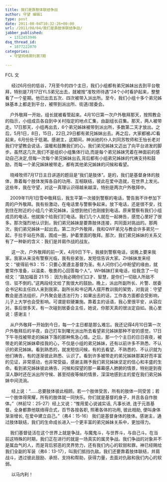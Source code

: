 ```yaml
---
title: 我们是靠肢体联结争战
author: 守望 编辑1
type: post
date: 2011-08-04T10:32:26+00:00
url: /2011/08/04/我们是靠肢体联结争战/
jabber_published:
  - 1312453946
dsq_thread_id:
  - 1877222070
categories:
  - 守望网络期刊第7期

---
```

<p align="left">
  FCL 文
</p>

<p align="left">
  <p align="left">
         经过6月份的低谷，7月至今的四个主日，我们小组都有弟兄姊妹出去到平台敬拜，特别是7月17日YLS弟兄出去，就被按“准牧师待遇”24个小时看护起来，整整看了一个星期。他已出去五次、四次被带入派出所。至今，我们小组十多个弟兄姊妹基本上都走到平台，被带到派出所、街道/居委会。
  </p>
  
  <p align="left">
        户外敬拜一开始，组长就被看管起来。4月10日第一次户外敬拜那天，按照教会的指示，小组成员各自到中关村指定的地点汇集，由副组长召集。那天，两人被带走。17日那天，小组再出去，6个弟兄姊妹被带到派出所，多数第二天才放出。之后，5月1日，8日，15日，22日,29日都有弟兄姊妹出去。再之后，大家都被JC看起来，6月份处于低潮。感谢主，这期间，神派祂的仆人刘同苏牧师和王怡长老对我们守望教会说话，温暖和鼓舞我们的心，我们弟兄姊妹又迈出了向平台进发的脚步。虽然这几次,我们不是组织小组集体行动,而是每个弟兄姊妹凭着在神面前的感动自己决定,但每一次每个弟兄姊妹出去,背后都有小组弟兄姊妹的代祷支持和鼓励，而每一个弟兄姊妹被带走，都有其他弟兄姊妹的问候和看望。
  </p>
  
  <p align="left">
        晓峰牧师7月17日主日讲道的题目是“我们是肢体”。是的，我们是基督身体的肢体，靠着每个肢体发挥各自的功用、互相联结，彼此在爱中造就，在世界上发光。这些年，我在守望，对这一真理认识得越来越深，特别是两次户外敬拜中。
  </p>
  
  <p align="left">
        2009年11月1日雪中敬拜后，我生平第一次接到警察的电话，警告我不许参加下周的户外敬拜。我有些激动，在电话里与警察争起来。放下电话，还是很不安，找到住在附近的小组几个弟兄姊妹，没想到他们也刚接到电话。原来警察有我们小组成员的电话，他就挨个给我们打电话。我们几个人就在一起祷告，感觉心里好了很多。那次强烈地认识到，我们弟兄姊妹是要靠肢体连接，共同面对挑战的。那两次，我们弟兄姊妹一起出去。第二次户外敬拜，我和QWF弟兄与教会许多弟兄一起，手拉手站在外面，围成一圈，护着里面的敬拜。那次，我们弟兄姊妹的关系又有了一种新的含义：我们是并肩作战的战友。
  </p>
  
  <p align="left">
         这一次，户外敬拜的前一天，4月9日下午，我接到警察电话，说晚上要来我家。我家从来没有警察光临，我有些紧张，发短信告诉大家。ZH姊妹发来经文：“彼得前书3：15：只要心里遵主基督为圣。有人问你们心中盼望的缘由，就要常作准备，以温柔、敬畏的心回答每个人”。WH姊妹打来电话，给我念了一句经文：“路加福音 21:15： 因为我必赐你们口才、智慧，是你们一切敌人所敌不住、驳不倒的。”这两段经文给了我很大的鼓励。晚上，派出所副所长、片警、居委会书记和主任四人来到我家。副所长和书记两人摆开教训我的架势，对我说：守望教会是违法组织，户外聚会是违法行为；如果出去的话，工作各方面都会受影响，儿子上大学也会受影响。可谓是软硬兼施。靠着主的话语，我心里很平安，从容应对。事后很多天，有一次碰到居委会主任，她说，你那天真的很淡定自如。我心里说：感谢主！
  </p>
  
  <p align="left">
        从户外敬拜一开始到今日，每一个主日都是那么难忘。我还记得4月10日第一次户外敬拜后的半夜，自己打车到曙光派出所去看望弟兄姊妹那种不安的感觉，17日下午寻找被带走的姊妹下落的那种焦急心情。之后，那一个个主日的日日夜夜，被带走的弟兄姊妹牵挂我的心，不仅是小组的弟兄姊妹，还有以前许多不熟悉、不认识的弟兄姊妹。看到熟悉的，就发短信问候，有的去看望，不熟悉的、不认识就为他们祷告，有的逐渐彼此熟悉、认识了。看到许多被带走的弟兄姊妹那美好而丰富的见证，非常感动，也非常受益，感谢主赐予我们弟兄姊妹坚定的信心和丰盛的生命。看到弟兄姊妹彼此祷告、问候和探望的那一幕幕感人肺腑的情景，特别是到夜深人静时还在派出所守候、甚至彻夜等候的情景，深深地感到主的爱在我们弟兄姊妹中间流淌。
  </p>
  
  <p align="left">
         经上说：“……总要肢体彼此相顾。若一个肢体受苦，所有的肢体一同受苦；若一个肢体得荣耀，所有的肢体就一同快乐。你们就是基督的身子，并且各自作肢体。”（林前12：25-27）经上又说：“惟用爱心说诚实话, 凡事长进, 连于元首基督。全身都靠他联络得合式，百节各按各职, 照著各体的功用, 彼此相助, 便叫身体渐渐增长, 在爱中建立自己。”（弗4：15-16） 我们是基督身体的肢体。感谢主，通过肢体联结，我们的生命成长进入一个更丰富的弟兄姊妹关系中，更加得力。
  </p>
  
  <p align="left">
        我们基督徒活在这个世界上就是争战，与魔鬼斗，与世界斗，与自己斗。在当前这特殊的时期，我们正在进行的就是一场真实的属灵争战。我们争战的对象并不是属血气的人，而是背后邪恶的灵界势力，还有我们内心的软弱和罪。神已经赐给我们全副的军装（弗6：13-17），叫我们抵挡仇敌。我们还要靠着肢体联结，并肩战斗，透过彼此鼓励、承担、支持和帮助，获得力量，去面对仇敌和我们内心的软弱。
  </p>
  
  <p align="left">
         以马内利！
  </p>